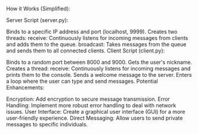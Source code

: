 How it Works (Simplified):

Server Script (server.py):

Binds to a specific IP address and port (localhost, 9999).
Creates two threads:
receive: Continuously listens for incoming messages from clients and adds them to the queue.
broadcast: Takes messages from the queue and sends them to all connected clients.
Client Script (client.py):

Binds to a random port between 8000 and 9000.
Gets the user's nickname.
Creates a thread:
receive: Continuously listens for incoming messages and prints them to the console.
Sends a welcome message to the server.
Enters a loop where the user can type and send messages.
Potential Enhancements:

Encryption: Add encryption to secure message transmission.
Error Handling: Implement more robust error handling to deal with network issues.
User Interface: Create a graphical user interface (GUI) for a more user-friendly experience.
Direct Messaging: Allow users to send private messages to specific individuals.
